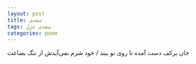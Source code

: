 ```yaml
---
layout: post
title: سعدی
tags: سعدی غزل
categories: poem
---
```


جان برکف دست آمده تا روی تو بیند / خود شرم نمی‌آیدش از ننگ بضاعت
